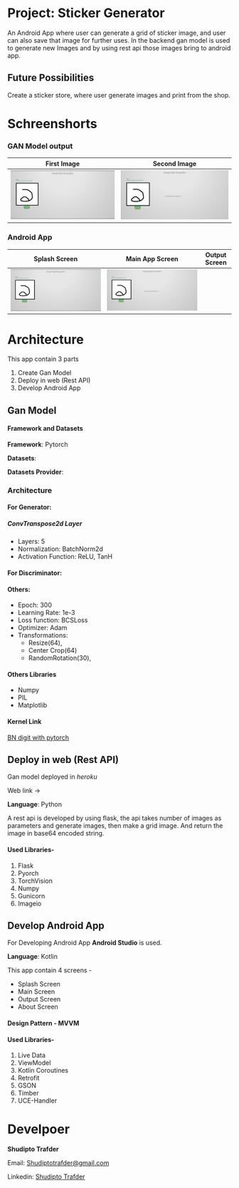 # Project: Sticker Generator
An Android App where user can generate a grid of sticker image, and user
can also save that image for further uses. In the backend gan model is
used to generate new Images and by using rest api those images bring to
android app.

## Future Possibilities
Create a sticker store, where user generate images and print from the shop.

# Schreenshorts
### GAN Model output
| First Image  | Second Image |
|---| ---|
|  ![First Image](https://github.com/Iamsdt/DeployBNDegit/blob/master/img/bn1.png)  | ![Second Image](https://github.com/Iamsdt/DeployBNDegit/blob/master/img/bn2.png) |

### Android App
| Splash Screen  | Main App Screen | Output Screen |
|---| ---| ---|
|  ![First Image](https://github.com/Iamsdt/DeployBNDegit/blob/master/img/bn1.png)  | ![Second Image](https://github.com/Iamsdt/DeployBNDegit/blob/master/img/bn2.png) | |

# Architecture
This app contain 3 parts
1. Create Gan Model
2. Deploy in web (Rest API)
3. Develop Android App

## Gan Model
#### Framework and Datasets
**Framework**: Pytorch

**Datasets**:

**Datasets Provider**:

### Architecture
#### For Generator:
##### ConvTranspose2d Layer  
- Layers: 5
- Normalization: BatchNorm2d
- Activation Function: ReLU, TanH

#### For Discriminator:

#### Others:
- Epoch: 300
- Learning Rate: 1e-3
- Loss function: BCSLoss
- Optimizer: Adam
- Transformations:
    - Resize(64),
    - Center Crop(64)
    - RandomRotation(30),

#### Others Libraries
- Numpy
- PIL
- Matplotlib

#### Kernel Link
[BN digit with pytorch](https://www.kaggle.com/iamsdt/bn-digit-with-pytorch)

## Deploy in web (Rest API)
Gan model deployed in *heroku*

Web link -> 

**Language**: Python

A rest api is developed by using flask, the api takes number of images
as parameters and generate images, then make a grid image. And return
the image in base64 encoded string.

#### Used Libraries-
1. Flask
1. Pyorch
1. TorchVision
2. Numpy
3. Gunicorn
4. Imageio


## Develop Android App
For Developing Android App **Android Studio** is used.

**Language**: Kotlin

This app contain 4 screens -
- Splash Screen
- Main Screen
- Output Screen
- About Screen 

#### Design Pattern - MVVM
#### Used Libraries-
1. Live Data
2. ViewModel
4. Kotlin Coroutines
3. Retrofit
1. GSON
1. Timber
1. UCE-Handler

# Develpoer
**Shudipto Trafder**

Email: [Shudiptotrafder@gmail.com](mailto:shudiptotrafder@gmail.com)

Linkedin: [Shudipto Trafder](https://www.linkedin.com/in/iamsdt/)